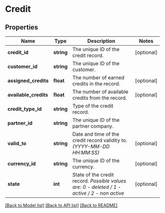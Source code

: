 # Credit

## Properties
Name | Type | Description | Notes
------------ | ------------- | ------------- | -------------
**credit_id** | **string** | The unique ID of the credit record. | [optional] 
**customer_id** | **string** | The unique ID of the customer. | 
**assigned_credits** | **float** | The number of earned credits in the record. | [optional] 
**available_credits** | **float** | The number of available credits from the record. | [optional] 
**credit_type_id** | **string** | Type of the credit record. | 
**partner_id** | **string** | The unique ID of the partner company. | 
**valid_to** | **string** | Date and time of the credit record validity to. *(YYYY-MM-DD HH:MM:SS)* | [optional] 
**currency_id** | **string** | The unique ID of the currency. | [optional] 
**state** | **int** | State of the credit record. *Possible values are: 0 - deleted / 1 - active / 2 - non active* | [optional] 

[[Back to Model list]](../../README.md#documentation-for-models) [[Back to API list]](../../README.md#documentation-for-api-endpoints) [[Back to README]](../../README.md)

